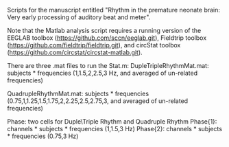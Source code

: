 Scripts for the manuscript entitled "Rhythm in the premature neonate brain: Very early processing of auditory beat and meter". 

Note that the Matlab analysis script requires a running version of the EEGLAB toolbox (https://github.com/sccn/eeglab.git), Fieldtrip toolbox (https://github.com/fieldtrip/fieldtrip.git), and circStat toolbox (https://github.com/circstat/circstat-matlab.git).

There are three .mat files to run the Stat.m: 
DupleTripleRhythmMat.mat: subjects * frequencies (1,1.5,2,2.5,3 Hz, and averaged of un-related frequencies)

QuadrupleRhythmMat.mat: subjects * frequencies (0.75,1,1.25,1.5,1.75,2,2.25,2.5,2.75,3, and averaged of un-related frequencies)

Phase: two cells for Duple\Triple Rhythm and Quadruple Rhythm
Phase{1}: channels * subjects * frequencies (1,1.5,3 Hz)
Phase{2}: channels * subjects * frequencies (0.75,3 Hz)

